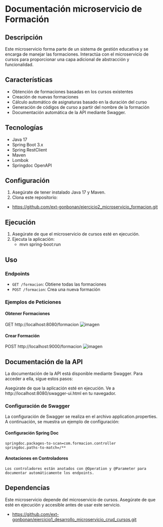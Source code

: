 # Documentación microservicio de Formación

## Descripción

Este microservicio forma parte de un sistema de gestión educativa y se encarga de manejar las formaciones. Interactúa con el microservicio de cursos para proporcionar una capa adicional de abstracción y funcionalidad.

## Características

- Obtención de formaciones basadas en los cursos existentes
- Creación de nuevas formaciones
- Cálculo automático de asignaturas basado en la duración del curso
- Generación de códigos de curso a partir del nombre de la formación
- Documentación automática de la API mediante Swagger.

## Tecnologías

- Java 17
- Spring Boot 3.x
- Spring RestClient
- Maven
- Lombok
- Springdoc OpenAPI

## Configuración

1. Asegúrate de tener instalado Java 17 y Maven.
2. Clona este repositorio:
  - https://github.com/ext-gonbonan/ejercicio2_microservicio_formacion.git

## Ejecución

1. Asegúrate de que el microservicio de cursos esté en ejecución.
2. Ejecuta la aplicación:
   - mvn spring-boot:run

## Uso

### Endpoints

- `GET /formacion`: Obtiene todas las formaciones
- `POST /formacion`: Crea una nueva formación

### Ejemplos de Peticiones

#### Obtener Formaciones
GET http://localhost:8080/formacion
![imagen](https://github.com/ext-gonbonan/ejercicio2_microservicio_formacion/assets/173496006/c6686a73-5043-4d80-b8bf-1356769e1793)


#### Crear Formación
POST http://localhost:9000/formacion
![imagen](https://github.com/ext-gonbonan/ejercicio2_microservicio_formacion/assets/173496006/4a7e7cb3-1ae0-4690-93f6-159dadc4de09)


## Documentación de la API
La documentación de la API está disponible mediante Swagger. Para acceder a ella, sigue estos pasos:

Asegúrate de que la aplicación esté en ejecución.
Ve a http://localhost:8080/swagger-ui.html en tu navegador.

### Configuración de Swagger
La configuración de Swagger se realiza en el archivo application.properties. A continuación, se muestra un ejemplo de configuración:

#### Configuración Spring Doc
    springdoc.packages-to-scan=com.formacion.controller
    springdoc.paths-to-match=/**

#### Anotaciones en Controladores
    Los controladores están anotados con @Operation y @Parameter para documentar automáticamente los endpoints. 


## Dependencias

Este microservicio depende del microservicio de cursos. Asegúrate de que esté en ejecución y accesible antes de usar este servicio.
- https://github.com/ext-gonbonan/ejercicio1_desarrollo_microservicio_crud_cursos.git
